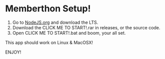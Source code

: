 # Memberthon Setup!

1. Go to [NodeJS.org](https://nodejs.org/en/download) and download the LTS.
2. Download the CLICK ME TO START!.rar in releases, or the source code.
3. Open CLICK ME TO START!.bat and boom, your all set.

This app should work on Linux & MacOSX!

ENJOY!
